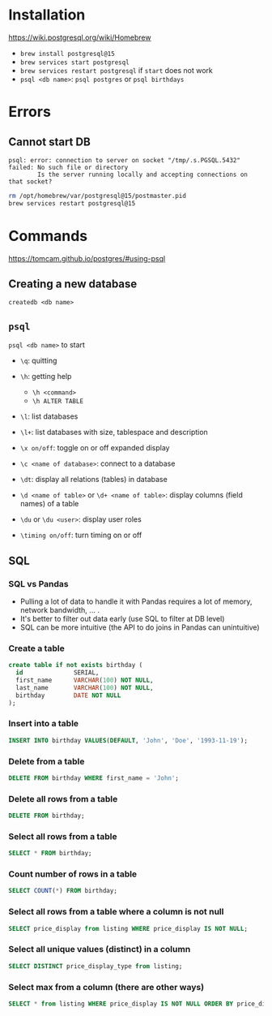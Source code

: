 # Installation

https://wiki.postgresql.org/wiki/Homebrew

- `brew install postgresql@15`
- `brew services start postgresql`
- `brew services restart postgresql` if `start` does not work
- `psql <db name>`: `psql postgres` or `psql birthdays`

# Errors

## Cannot start DB

```
psql: error: connection to server on socket "/tmp/.s.PGSQL.5432" failed: No such file or directory
        Is the server running locally and accepting connections on that socket?
```
```bash
rm /opt/homebrew/var/postgresql@15/postmaster.pid
brew services restart postgresql@15
```

# Commands

https://tomcam.github.io/postgres/#using-psql

## Creating a new database

`createdb <db name>`

## `psql`

`psql <db name>` to start

- `\q`: quitting
- `\h`: getting help
  - `\h <command>`
  - `\h ALTER TABLE`

- `\l`: list databases
- `\l+`: list databases with size, tablespace and description
- `\x on/off`: toggle on or off expanded display
- `\c <name of database>`: connect to a database
- `\dt`: display all relations (tables) in database
- `\d <name of table>` or `\d+ <name of table>`: display columns (field names) of a table
- `\du` or `\du <user>`: display user roles
- `\timing on/off`: turn timing on or off

## SQL

### SQL vs Pandas

- Pulling a lot of data to handle it with Pandas requires a lot of memory,
network bandwidth, ... .
- It's better to filter out data early (use SQL to filter at DB level)
- SQL can be more intuitive (the API to do joins in Pandas can unintuitive)

### Create a table

```SQL
create table if not exists birthday (
  id              SERIAL,
  first_name      VARCHAR(100) NOT NULL, 
  last_name       VARCHAR(100) NOT NULL,
  birthday        DATE NOT NULL
);
```

### Insert into a table

```SQL
INSERT INTO birthday VALUES(DEFAULT, 'John', 'Doe', '1993-11-19');
```

### Delete from a table

```SQL
DELETE FROM birthday WHERE first_name = 'John';
```

### Delete all rows from a table

```SQL
DELETE FROM birthday;
```

### Select all rows from a table

```SQL
SELECT * FROM birthday;
```

### Count number of rows in a table

```SQL
SELECT COUNT(*) FROM birthday;
```

### Select all rows from a table where a column is not null

```SQL
SELECT price_display from listing WHERE price_display IS NOT NULL;
```

### Select all unique values (distinct) in a column

```SQL
SELECT DISTINCT price_display_type from listing;
```

### Select max from a column (there are other ways)

```SQL
SELECT * from listing WHERE price_display IS NOT NULL ORDER BY price_display DESC LIMIT 1;
```


